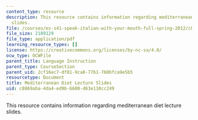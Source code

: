 ```yaml
---
content_type: resource
description: This resource contains information regarding mediterranean diet lecture
  slides.
file: /courses/es-s41-speak-italian-with-your-mouth-full-spring-2012/c8869aba4da4ed9b6600d63e110cc249_MITES_S41S12_DietLectures.pdf
file_size: 2189129
file_type: application/pdf
learning_resource_types: []
license: https://creativecommons.org/licenses/by-nc-sa/4.0/
ocw_type: OCWFile
parent_title: Language Instruction
parent_type: CourseSection
parent_uid: 2cf16ec7-df81-9ca8-77b1-760bfca9e5b5
resourcetype: Document
title: Mediterranean Diet Lecture Slides
uid: c8869aba-4da4-ed9b-6600-d63e110cc249
---
```

This resource contains information regarding mediterranean diet lecture slides.